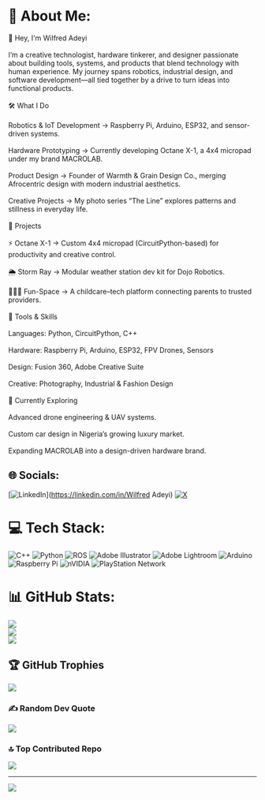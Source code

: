 # 💫 About Me:
👋 Hey, I'm Wilfred Adeyi<br><br>I’m a creative technologist, hardware tinkerer, and designer passionate about building tools, systems, and products that blend technology with human experience. My journey spans robotics, industrial design, and software development—all tied together by a drive to turn ideas into functional products.<br><br>🛠️ What I Do<br><br>Robotics & IoT Development → Raspberry Pi, Arduino, ESP32, and sensor-driven systems.<br><br>Hardware Prototyping → Currently developing Octane X-1, a 4x4 micropad under my brand MACROLAB.<br><br>Product Design → Founder of Warmth & Grain Design Co., merging Afrocentric design with modern industrial aesthetics.<br><br>Creative Projects → My photo series “The Line” explores patterns and stillness in everyday life.<br><br>🚀 Projects<br><br>⚡ Octane X-1 → Custom 4x4 micropad (CircuitPython-based) for productivity and creative control.<br><br>🌦️ Storm Ray → Modular weather station dev kit for Dojo Robotics.<br><br>👨‍👩‍👧 Fun-Space → A childcare–tech platform connecting parents to trusted providers.<br><br>🔧 Tools & Skills<br><br>Languages: Python, CircuitPython, C++<br><br>Hardware: Raspberry Pi, Arduino, ESP32, FPV Drones, Sensors<br><br>Design: Fusion 360, Adobe Creative Suite<br><br>Creative: Photography, Industrial & Fashion Design<br><br>🌱 Currently Exploring<br><br>Advanced drone engineering & UAV systems.<br><br>Custom car design in Nigeria’s growing luxury market.<br><br>Expanding MACROLAB into a design-driven hardware brand.


## 🌐 Socials:
[![LinkedIn](https://img.shields.io/badge/LinkedIn-%230077B5.svg?logo=linkedin&logoColor=white)](https://linkedin.com/in/Wilfred Adeyi) [![X](https://img.shields.io/badge/X-black.svg?logo=X&logoColor=white)](https://x.com/@ibile_designer) 

# 💻 Tech Stack:
![C++](https://img.shields.io/badge/c++-%2300599C.svg?style=for-the-badge&logo=c%2B%2B&logoColor=white) ![Python](https://img.shields.io/badge/python-3670A0?style=for-the-badge&logo=python&logoColor=ffdd54) ![ROS](https://img.shields.io/badge/ros-%230A0FF9.svg?style=for-the-badge&logo=ros&logoColor=white) ![Adobe Illustrator](https://img.shields.io/badge/adobe%20illustrator-%23FF9A00.svg?style=for-the-badge&logo=adobe%20illustrator&logoColor=white) ![Adobe Lightroom](https://img.shields.io/badge/Adobe%20Lightroom-31A8FF.svg?style=for-the-badge&logo=Adobe%20Lightroom&logoColor=white) ![Arduino](https://img.shields.io/badge/-Arduino-00979D?style=for-the-badge&logo=Arduino&logoColor=white) ![Raspberry Pi](https://img.shields.io/badge/-Raspberry_Pi-C51A4A?style=for-the-badge&logo=Raspberry-Pi) ![nVIDIA](https://img.shields.io/badge/nVIDIA-%2376B900.svg?style=for-the-badge&logo=nVIDIA&logoColor=white) ![PlayStation Network](https://img.shields.io/badge/PSN-%230070D1.svg?style=for-the-badge&logo=Playstation&logoColor=white)
# 📊 GitHub Stats:
![](https://github-readme-stats.vercel.app/api?username=IBILETAB&theme=shadow_red&hide_border=true&include_all_commits=true&count_private=true)<br/>
![](https://nirzak-streak-stats.vercel.app/?user=IBILETAB&theme=shadow_red&hide_border=true)<br/>
![](https://github-readme-stats.vercel.app/api/top-langs/?username=IBILETAB&theme=shadow_red&hide_border=true&include_all_commits=true&count_private=true&layout=compact)

## 🏆 GitHub Trophies
![](https://github-profile-trophy.vercel.app/?username=IBILETAB&theme=tokyonight&no-frame=false&no-bg=false&margin-w=4)

### ✍️ Random Dev Quote
![](https://quotes-github-readme.vercel.app/api?type=horizontal&theme=tokyonight)

### 🔝 Top Contributed Repo
![](https://github-contributor-stats.vercel.app/api?username=IBILETAB&limit=5&theme=dark&combine_all_yearly_contributions=true)

---
[![](https://visitcount.itsvg.in/api?id=IBILETAB&icon=0&color=0)](https://visitcount.itsvg.in)

<!-- Proudly created with GPRM ( https://gprm.itsvg.in ) -->
